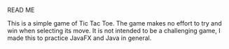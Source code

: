 READ ME

This is a simple game of Tic Tac Toe.  The game makes no effort to try and win when selecting its move.  It is not intended to be a challenging game, I made this to practice JavaFX and Java in general.  
